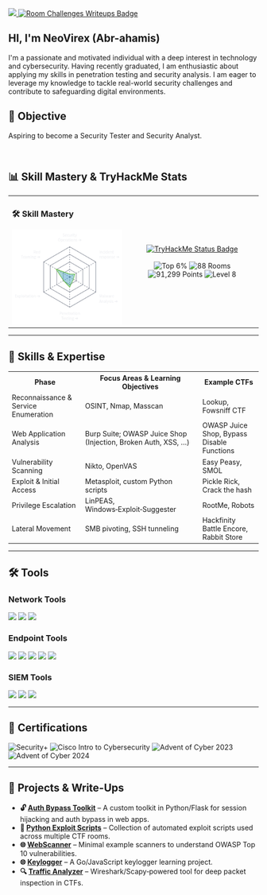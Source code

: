 <a href="https://www.linkedin.com/in/abr-ahamis">
  <img src="https://img.shields.io/badge/-LinkedIn-0072b1?&style=for-the-badge&logo=linkedin&logoColor=white" />
</a>
<a href="https://irradiated-rule-1a1.notion.site/1c77f186568a8028b4b7d05602e40b49?v=1c77f186568a80f0a675000cee07a9dc" target="_blank">
  <img src="https://img.shields.io/badge/Room%20Challenges%20Writeups-red?style=for-the-badge&logo=internet-explorer&logoColor=white&logoWidth=30" alt="Room Challenges Writeups Badge">
</a>

<h2 style="text-decoration: none; font-weight: bold;">HI, I'm NeoVirex (Abr-ahamis)</h2>

<p>I'm a passionate and motivated individual with a deep interest in technology and cybersecurity. Having recently graduated, I am enthusiastic about applying my skills in penetration testing and security analysis. I am eager to leverage my knowledge to tackle real-world security challenges and contribute to safeguarding digital environments.</p>

<h2>🎯 Objective</h2>
<p>Aspiring to become a Security Tester and Security Analyst.</p>
<br>

<h2>📊 Skill Mastery & TryHackMe Stats</h2>

<table>
  <tr>
    <td>
      <h3>🛠️ Skill Mastery</h3>
      <img src="download.png" alt="Skill Mastery" />
    </td>
    <td align="center">
      <a href="https://tryhackme.com/p/your_username" target="_blank">
        <img src="https://img.shields.io/badge/TryHackMe%20Status-white?style=for-the-badge&logo=tryhackme&logoColor=black" alt="TryHackMe Status Badge">
      </a>
      <br><br>
      <img src="https://img.shields.io/badge/Top%206%25-brightgreen?style=for-the-badge" alt="Top 6%" />
      <img src="https://img.shields.io/badge/88%20Rooms%20Completed-blue?style=for-the-badge" alt="88 Rooms" />
      <img src="https://img.shields.io/badge/91,299%20Points-orange?style=for-the-badge" alt="91,299 Points" />
      <img src="https://img.shields.io/badge/Level%208-darkgrey?style=for-the-badge" alt="Level 8" />
    </td>
  </tr>
</table>

<hr>

<h2>🔧 Skills & Expertise</h2>

<table>
  <tr>
    <th>Phase</th>
    <th>Focus Areas & Learning Objectives</th>
    <th>Example CTFs</th>
  </tr>
  <tr>
    <td>Reconnaissance & Service Enumeration</td>
    <td>OSINT, Nmap, Masscan</td>
    <td>Lookup, Fowsniff CTF</td>
  </tr>
  <tr>
    <td>Web Application Analysis</td>
    <td>Burp Suite; OWASP Juice Shop (Injection, Broken Auth, XSS, …)</td>
    <td>OWASP Juice Shop, Bypass Disable Functions</td>
  </tr>
  <tr>
    <td>Vulnerability Scanning</td>
    <td>Nikto, OpenVAS</td>
    <td>Easy Peasy, SMOL</td>
  </tr>
  <tr>
    <td>Exploit & Initial Access</td>
    <td>Metasploit, custom Python scripts</td>
    <td>Pickle Rick, Crack the hash</td>
  </tr>
  <tr>
    <td>Privilege Escalation</td>
    <td>LinPEAS, Windows‑Exploit‑Suggester</td>
    <td>RootMe, Robots</td>
  </tr>
  <tr>
    <td>Lateral Movement</td>
    <td>SMB pivoting, SSH tunneling</td>
    <td>Hackfinity Battle Encore, Rabbit Store</td>
  </tr>
</table>

<hr>

<h2>🛠️ Tools</h2>

<h3>Network Tools</h3>
<div>
  <img src="https://img.shields.io/badge/-Wireshark-1679A7?&style=for-the-badge&logo=Wireshark&logoColor=white" />
  <img src="https://img.shields.io/badge/-Bettercap-00B2A9?&style=for-the-badge&logo=Bettercap&logoColor=white" />
  <img src="https://img.shields.io/badge/-Nmap-004B49?&style=for-the-badge&logo=Nmap&logoColor=white" />
</div>

<h3>Endpoint Tools</h3>
<div>
  <img src="https://img.shields.io/badge/-Metasploit-0E1D1D?&style=for-the-badge&logo=Metasploit&logoColor=white" />
  <img src="https://img.shields.io/badge/-Burp_Suite-FD0000?&style=for-the-badge&logo=Burp_Suite&logoColor=white" />
  <img src="https://img.shields.io/badge/-John_the_Ripper-00FF00?&style=for-the-badge&logo=John_the_Ripper&logoColor=white" />
  <img src="https://img.shields.io/badge/-Hydra-FF0000?&style=for-the-badge&logo=Hydra&logoColor=white" />
  <img src="https://img.shields.io/badge/-King_Phishing-1F77D0?&style=for-the-badge&logo=King_Phishing&logoColor=white" />
</div>

<h3>SIEM Tools</h3>
<div>
  <img src="https://img.shields.io/badge/-Microsoft_Sentinel-0078D4?&style=for-the-badge&logo=Microsoft&logoColor=white" />
  <img src="https://img.shields.io/badge/-Splunk-000000?&style=for-the-badge&logo=Splunk&logoColor=white" />
  <img src="https://img.shields.io/badge/-Elastic-005571?&style=for-the-badge&logo=Elastic&logoColor=white" />
</div>

<hr>

<h2>📜 Certifications</h2>

<div>
  <img src="https://img.shields.io/badge/CompTIA%20Security%2B-FF0000?style=for-the-badge&logo=comptia&logoColor=white" alt="Security+" />
  <img src="https://img.shields.io/badge/Cisco%20Intro%20to%20Cybersecurity-0072C6?style=for-the-badge&logo=cisco&logoColor=white" alt="Cisco Intro to Cybersecurity" />
  <img src="https://img.shields.io/badge/Advent%20of%20Cyber%202023-4BA543?style=for-the-badge&logo=tryhackme&logoColor=white" alt="Advent of Cyber 2023" />
  <img src="https://img.shields.io/badge/Advent%20of%20Cyber%202024-FFDD00?style=for-the-badge&logo=tryhackme&logoColor=black" alt="Advent of Cyber 2024" />
</div>

<hr>

<h2>🧾 Projects & Write-Ups</h2>

<ul>
  <li><strong>🔓 <a href="https://github.com/Abr-ahamis/Firewall-project">Auth Bypass Toolkit</a></strong> – A custom toolkit in Python/Flask for session hijacking and auth bypass in web apps.</li>
  <li><strong>🐍 <a href="https://github.com/Abr-ahamis/Image-Stego-Encryptor">Python Exploit Scripts</a></strong> – Collection of automated exploit scripts used across multiple CTF rooms.</li>
  <li><strong>🌐 <a href="https://github.com/Abr-ahamis/WebScanner">WebScanner</a></strong> – Minimal example scanners to understand OWASP Top 10 vulnerabilities.</li>
  <li><strong>🌐 <a href="https://github.com/Abr-ahamis/Python-and-C-Keyloggers">Keylogger</a></strong> – A Go/JavaScript keylogger learning project.</li>
  <li><strong>🔍 <a href="https://github.com/Abr-ahamis/Network.py">Traffic Analyzer</a></strong> – Wireshark/Scapy‑powered tool for deep packet inspection in CTFs.</li>
</ul>
